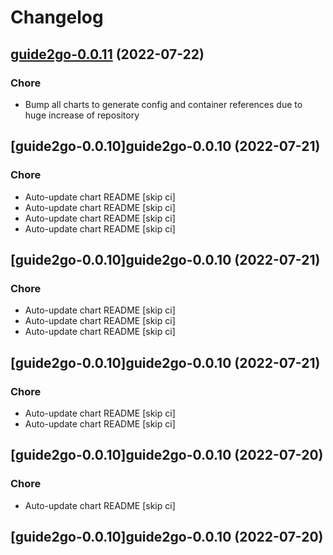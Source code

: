 # Changelog



## [guide2go-0.0.11](https://github.com/truecharts/apps/compare/guide2go-0.0.10...guide2go-0.0.11) (2022-07-22)

### Chore

- Bump all charts to generate config and container references due to huge increase of repository



## [guide2go-0.0.10]guide2go-0.0.10 (2022-07-21)

### Chore

- Auto-update chart README [skip ci]
- Auto-update chart README [skip ci]
- Auto-update chart README [skip ci]
- Auto-update chart README [skip ci]



## [guide2go-0.0.10]guide2go-0.0.10 (2022-07-21)

### Chore

- Auto-update chart README [skip ci]
- Auto-update chart README [skip ci]
- Auto-update chart README [skip ci]



## [guide2go-0.0.10]guide2go-0.0.10 (2022-07-21)

### Chore

- Auto-update chart README [skip ci]
- Auto-update chart README [skip ci]



## [guide2go-0.0.10]guide2go-0.0.10 (2022-07-20)

### Chore

- Auto-update chart README [skip ci]



## [guide2go-0.0.10]guide2go-0.0.10 (2022-07-20)
